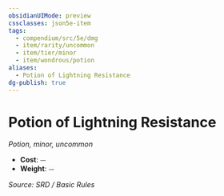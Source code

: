 ```yaml
---
obsidianUIMode: preview
cssclasses: json5e-item
tags:
  - compendium/src/5e/dmg
  - item/rarity/uncommon
  - item/tier/minor
  - item/wondrous/potion
aliases:
  - Potion of Lightning Resistance
dg-publish: true
---
```

# Potion of Lightning Resistance
*Potion, minor, uncommon*  

- **Cost**: ⏤
- **Weight**: ⏤

*Source: SRD / Basic Rules*